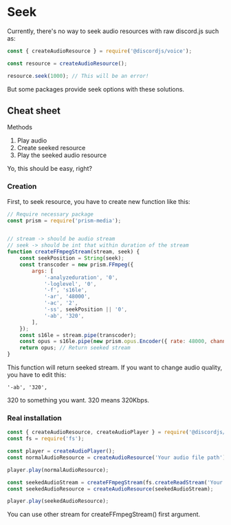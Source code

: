 # Seek

Currently, there's no way to seek audio resources with raw discord.js such as:

```js
const { createAudioResource } = require('@discordjs/voice');

const resource = createAudioResource();

resource.seek(1000); // This will be an error!
```

But some packages provide seek options with these solutions.

## Cheat sheet

Methods

1. Play audio
2. Create seeked resource
3. Play the seeked audio resource

Yo, this should be easy, right?

### Creation

First, to seek resource, you have to create new function like this:

```js
// Require necessary package
const prism = require('prism-media');


// stream -> should be audio stream
// seek -> should be int that within duration of the stream
function createFFmpegStream(stream, seek) {
	const seekPosition = String(seek);
	const transcoder = new prism.FFmpeg({
		args: [
			'-analyzeduration', '0',
			'-loglevel', '0',
			'-f', 's16le',
			'-ar', '48000',
			'-ac', '2',
			'-ss', seekPosition || '0',
			'-ab', '320',
		],
	});
	const s16le = stream.pipe(transcoder);
	const opus = s16le.pipe(new prism.opus.Encoder({ rate: 48000, channels: 2, frameSize: 960 }));
	return opus; // Return seeked stream
}
```
This function will return seeked stream. If you want to change audio quality, you have to edit this:
```
'-ab', '320',
```
320 to something you want.
320 means 320Kbps.

### Real installation

```js
const { createAudioResource, createAudioPlayer } = require('@discordjs/voice');
const fs = require('fs');

const player = createAudioPlayer();
const normalAudioResource = createAudioResource('Your audio file path');

player.play(normalAudioResource);

const seekedAudioStream = createFFmpegStream(fs.createReadStream('Your audio file path'), 10); // Seek to 10s
const seekedAudioResource = createAudioResource(seekedAudioStream);

player.play(seekedAudioResource);
```

You can use other stream for createFFmpegStream() first argument.
